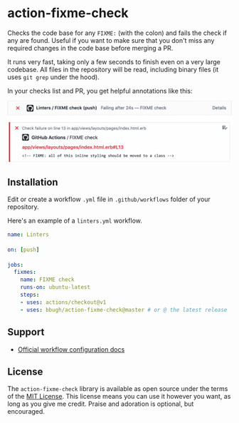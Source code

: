 # action-fixme-check

Checks the code base for any `FIXME:` (with the colon) and fails the check if
any are found. Useful if you want to make sure that you don't miss any required
changes in the code base before merging a PR.

It runs very fast, taking only a few seconds to finish even on a very large
codebase. All files in the repository will be read, including binary files (it
uses `git grep` under the hood).

In your checks list and PR, you get helpful annotations like this:

![Annotation Example](fixme-annotation-example.png)

## Installation

Edit or create a workflow `.yml` file in `.github/workflows` folder of your repository.

Here's an example of a `linters.yml` workflow.

```yml
name: Linters

on: [push]

jobs:
  fixmes:
    name: FIXME check
    runs-on: ubuntu-latest
    steps:
    - uses: actions/checkout@v1
    - uses: bbugh/action-fixme-check@master # or @ the latest release
```

## Support

- [Official workflow configuration docs](https://help.github.com/en/actions/automating-your-workflow-with-github-actions/workflow-syntax-for-github-actions)

## License

The `action-fixme-check` library is available as open source under the terms of
the [MIT License](http://opensource.org/licenses/MIT). This license means you
can use it however you want, as long as you give me credit. Praise and adoration
is optional, but encouraged.
